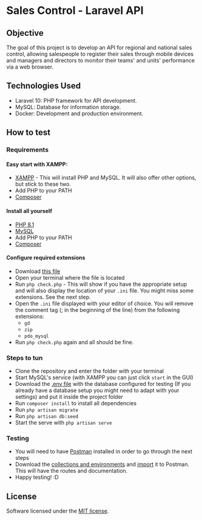 # Sales Control - Laravel API

## Objective

The goal of this project is to develop an API for regional and national sales control, allowing salespeople to register their sales through mobile devices and managers and directors to monitor their teams' and units' performance via a web browser.

## Technologies Used

- Laravel 10: PHP framework for API development.
- MySQL: Database for information storage.
- Docker: Development and production environment.

## How to test

### Requirements
#### Easy start with XAMPP:
- [XAMPP](https://www.apachefriends.org/pt_br/index.html) - This will install PHP and MySQL. It will also offer other options, but stick to these two.
- Add PHP to your PATH
- [Composer](https://getcomposer.org/download/)
#### Install all yourself
- [PHP 8.1](https://www.php.net/downloads)
- [MySQL](https://dev.mysql.com/doc/mysql-getting-started/en/)
- Add PHP to your PATH
- [Composer](https://getcomposer.org/download/)
#### Configure required extensions
- Download [this file](https://gist.github.com/Penfore/07209736991285c8b565922aef95b0ff)
- Open your terminal where the file is located
- Run `php check.php` - This will show if you have the appropriate setup and will also display the location of your `.ini` file. You might miss some extensions. See the next step.
- Open the `.ini` file displayed with your editor of choice. You will remove the comment tag (; in the beginning of the line) from the following extensions:
  - `gd`
  - `zip`
  - `pdo_mysql`
- Run `php check.php` again and all should be fine.

### Steps to tun
- Clone the repository and enter the folder with your terminal
- Start MySQL's service (with XAMPP you can just click `start` in the GUI)
- Download the [.env file](https://drive.proton.me/urls/RZNWDCCX88#XDCwWqoq6IEc) with the database configured for testing (If you already have a database setup you might need to adapt with your settings) and put it inside the project folder
- Run `composer install` to install all dependencies
- Run `php artisan migrate`
- Run `php artisan db:seed`
- Start the serve with `php artisan serve`

### Testing
- You will need to have [Postman](https://www.postman.com/downloads/) installed in order to go through the next steps
- Download the [collections and environments](https://drive.proton.me/urls/Y3JY2YBEMM#aIlsB3nnSuLy) and [import](https://learning.postman.com/docs/getting-started/importing-and-exporting/importing-data/) it to Postman. This will have the routes and documentation.
- Happy testing! :D

## License

Software licensed under the [MIT license](https://opensource.org/licenses/MIT).
